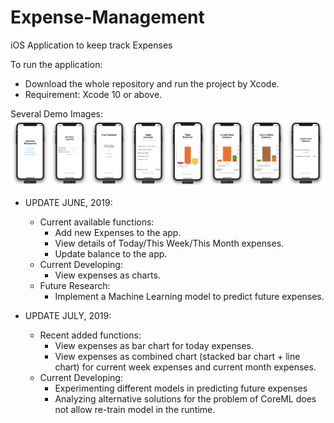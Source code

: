 # Expense-Management
iOS Application to keep track Expenses

To run the application:
- Download the whole repository and run the project by Xcode.
- Requirement: Xcode 10 or above.

Several Demo Images:
![Demo Images](https://github.com/quocthai9120/Expense-Management/blob/master/Demo%20Images/0%20-%20Merged.png)

* UPDATE JUNE, 2019: 
  - Current available functions:
    + Add new Expenses to the app.
    + View details of Today/This Week/This Month expenses.
    + Update balance to the app.
  - Current Developing:
    + View expenses as charts.
  - Future Research:
    + Implement a Machine Learning model to predict future expenses.

* UPDATE JULY, 2019:
  - Recent added functions:
    + View expenses as bar chart for today expenses.
    + View expenses as combined chart (stacked bar chart + line chart) for current week expenses and current month expenses.
  - Current Developing:
    + Experimenting different models in predicting future expenses
    + Analyzing alternative solutions for the problem of CoreML does not allow re-train model in the runtime.

